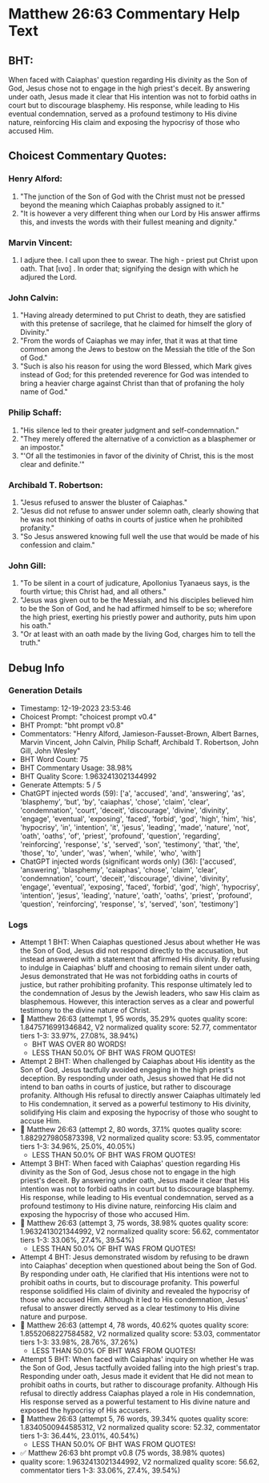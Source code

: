 # Matthew 26:63 Commentary Help Text

## BHT:
When faced with Caiaphas' question regarding His divinity as the Son of God, Jesus chose not to engage in the high priest's deceit. By answering under oath, Jesus made it clear that His intention was not to forbid oaths in court but to discourage blasphemy. His response, while leading to His eventual condemnation, served as a profound testimony to His divine nature, reinforcing His claim and exposing the hypocrisy of those who accused Him.

## Choicest Commentary Quotes:
### Henry Alford:
1. "The junction of the Son of God with the Christ must not be pressed beyond the meaning which Caiaphas probably assigned to it." 
2. "It is however a very different thing when our Lord by His answer affirms this, and invests the words with their fullest meaning and dignity."

### Marvin Vincent:
1. I adjure thee. I call upon thee to swear. The high - priest put Christ upon oath. 
That [ινα] . In order that; signifying the design with which he adjured the Lord.


### John Calvin:
1. "Having already determined to put Christ to death, they are satisfied with this pretense of sacrilege, that he claimed for himself the glory of Divinity."
2. "From the words of Caiaphas we may infer, that it was at that time common among the Jews to bestow on the Messiah the title of the Son of God."
3. "Such is also his reason for using the word Blessed, which Mark gives instead of God; for this pretended reverence for God was intended to bring a heavier charge against Christ than that of profaning the holy name of God."

### Philip Schaff:
1. "His silence led to their greater judgment and self-condemnation."
2. "They merely offered the alternative of a conviction as a blasphemer or an impostor."
3. "'Of all the testimonies in favor of the divinity of Christ, this is the most clear and definite.'"

### Archibald T. Robertson:
1. "Jesus refused to answer the bluster of Caiaphas." 
2. "Jesus did not refuse to answer under solemn oath, clearly showing that he was not thinking of oaths in courts of justice when he prohibited profanity." 
3. "So Jesus answered knowing full well the use that would be made of his confession and claim."

### John Gill:
1. "To be silent in a court of judicature, Apollonius Tyanaeus says, is the fourth virtue; this Christ had, and all others."
2. "Jesus was given out to be the Messiah, and his disciples believed him to be the Son of God, and he had affirmed himself to be so; wherefore the high priest, exerting his priestly power and authority, puts him upon his oath."
3. "Or at least with an oath made by the living God, charges him to tell the truth."


## Debug Info
### Generation Details
- Timestamp: 12-19-2023 23:53:46
- Choicest Prompt: "choicest prompt v0.4"
- BHT Prompt: "bht prompt v0.8"
- Commentators: "Henry Alford, Jamieson-Fausset-Brown, Albert Barnes, Marvin Vincent, John Calvin, Philip Schaff, Archibald T. Robertson, John Gill, John Wesley"
- BHT Word Count: 75
- BHT Commentary Usage: 38.98%
- BHT Quality Score: 1.9632413021344992
- Generate Attempts: 5 / 5
- ChatGPT injected words (59):
	['a', 'accused', 'and', 'answering', 'as', 'blasphemy', 'but', 'by', 'caiaphas', 'chose', 'claim', 'clear', 'condemnation', 'court', 'deceit', 'discourage', 'divine', 'divinity', 'engage', 'eventual', 'exposing', 'faced', 'forbid', 'god', 'high', 'him', 'his', 'hypocrisy', 'in', 'intention', 'it', 'jesus', 'leading', 'made', 'nature', 'not', 'oath', 'oaths', 'of', 'priest', 'profound', 'question', 'regarding', 'reinforcing', 'response', 's', 'served', 'son', 'testimony', 'that', 'the', 'those', 'to', 'under', 'was', 'when', 'while', 'who', 'with']
- ChatGPT injected words (significant words only) (36):
	['accused', 'answering', 'blasphemy', 'caiaphas', 'chose', 'claim', 'clear', 'condemnation', 'court', 'deceit', 'discourage', 'divine', 'divinity', 'engage', 'eventual', 'exposing', 'faced', 'forbid', 'god', 'high', 'hypocrisy', 'intention', 'jesus', 'leading', 'nature', 'oath', 'oaths', 'priest', 'profound', 'question', 'reinforcing', 'response', 's', 'served', 'son', 'testimony']

### Logs
- Attempt 1 BHT: When Caiaphas questioned Jesus about whether He was the Son of God, Jesus did not respond directly to the accusation, but instead answered with a statement that affirmed His divinity. By refusing to indulge in Caiaphas' bluff and choosing to remain silent under oath, Jesus demonstrated that He was not forbidding oaths in courts of justice, but rather prohibiting profanity. This response ultimately led to the condemnation of Jesus by the Jewish leaders, who saw His claim as blasphemous. However, this interaction serves as a clear and powerful testimony to the divine nature of Christ.
- 🔄 Matthew 26:63 (attempt 1, 95 words, 35.29% quotes quality score: 1.8475716991346842, V2 normalized quality score: 52.77, commentator tiers 1-3: 33.97%, 27.08%, 38.94%) 
	- BHT WAS OVER 80 WORDS! 
	- LESS THAN 50.0% OF BHT WAS FROM QUOTES!
- Attempt 2 BHT: When challenged by Caiaphas about His identity as the Son of God, Jesus tactfully avoided engaging in the high priest's deception. By responding under oath, Jesus showed that He did not intend to ban oaths in courts of justice, but rather to discourage profanity. Although His refusal to directly answer Caiaphas ultimately led to His condemnation, it served as a powerful testimony to His divinity, solidifying His claim and exposing the hypocrisy of those who sought to accuse Him.
- 🔄 Matthew 26:63 (attempt 2, 80 words, 37.1% quotes quality score: 1.8829279805873398, V2 normalized quality score: 53.95, commentator tiers 1-3: 34.96%, 25.0%, 40.05%) 
	- LESS THAN 50.0% OF BHT WAS FROM QUOTES!
- Attempt 3 BHT: When faced with Caiaphas' question regarding His divinity as the Son of God, Jesus chose not to engage in the high priest's deceit. By answering under oath, Jesus made it clear that His intention was not to forbid oaths in court but to discourage blasphemy. His response, while leading to His eventual condemnation, served as a profound testimony to His divine nature, reinforcing His claim and exposing the hypocrisy of those who accused Him.
- 🔄 Matthew 26:63 (attempt 3, 75 words, 38.98% quotes quality score: 1.9632413021344992, V2 normalized quality score: 56.62, commentator tiers 1-3: 33.06%, 27.4%, 39.54%) 
	- LESS THAN 50.0% OF BHT WAS FROM QUOTES!
- Attempt 4 BHT: Jesus demonstrated wisdom by refusing to be drawn into Caiaphas' deception when questioned about being the Son of God. By responding under oath, He clarified that His intentions were not to prohibit oaths in courts, but to discourage profanity. This powerful response solidified His claim of divinity and revealed the hypocrisy of those who accused Him. Although it led to His condemnation, Jesus' refusal to answer directly served as a clear testimony to His divine nature and purpose.
- 🔄 Matthew 26:63 (attempt 4, 78 words, 40.62% quotes quality score: 1.8552068227584582, V2 normalized quality score: 53.03, commentator tiers 1-3: 33.98%, 28.76%, 37.26%) 
	- LESS THAN 50.0% OF BHT WAS FROM QUOTES!
- Attempt 5 BHT: When faced with Caiaphas' inquiry on whether He was the Son of God, Jesus tactfully avoided falling into the high priest's trap. Responding under oath, Jesus made it evident that He did not mean to prohibit oaths in courts, but rather to discourage profanity. Although His refusal to directly address Caiaphas played a role in His condemnation, His response served as a powerful testament to His divine nature and exposed the hypocrisy of His accusers.
- 🔄 Matthew 26:63 (attempt 5, 76 words, 39.34% quotes quality score: 1.8340500944585312, V2 normalized quality score: 52.32, commentator tiers 1-3: 36.44%, 23.01%, 40.54%) 
	- LESS THAN 50.0% OF BHT WAS FROM QUOTES!
- ✅ Matthew 26:63 bht prompt v0.8 (75 words, 38.98% quotes)
- quality score: 1.9632413021344992, V2 normalized quality score: 56.62, commentator tiers 1-3: 33.06%, 27.4%, 39.54%)